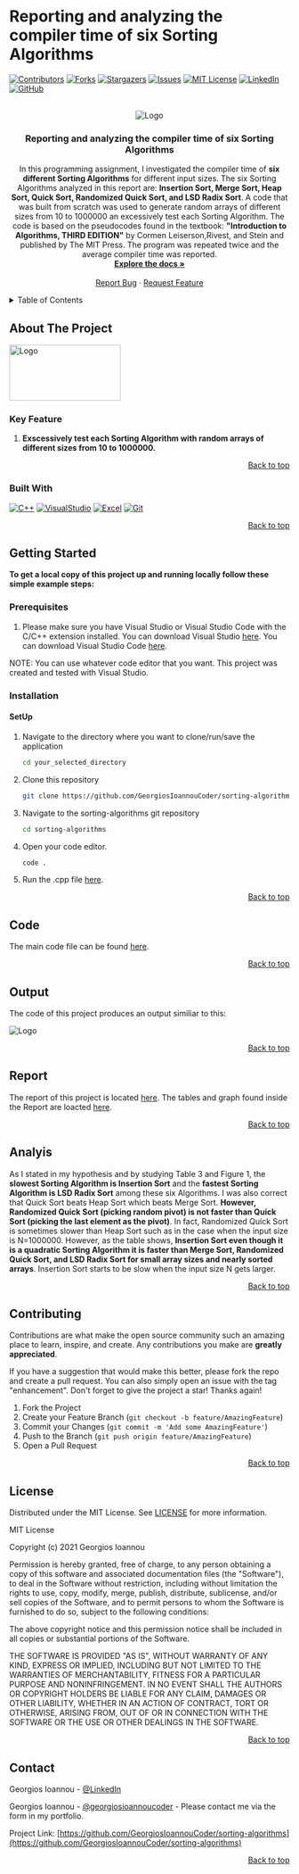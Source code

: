# Reporting and analyzing the compiler time of six Sorting Algorithms
<a name="readme-top"></a>

[![Contributors][contributors-shield]][contributors-url]
[![Forks][forks-shield]][forks-url]
[![Stargazers][stars-shield]][stars-url]
[![Issues][issues-shield]][issues-url]
[![MIT License][license-shield]][license-url]
[![LinkedIn][linkedin-shield]][linkedin-url]
[![GitHub][github-shield]][github-url]

<br />
<div align="center">
  <img src="logo.jpg" alt="Logo">

<h3 align="center">Reporting and analyzing the compiler time of six Sorting Algorithms</h3>

  <p align="center">
    In this programming assignment, I investigated the compiler time of <b>six different Sorting Algorithms</b> for different input sizes. The six Sorting Algorithms analyzed in this report are: <b>Insertion Sort, Merge Sort, Heap Sort, Quick Sort, Randomized Quick Sort, and LSD Radix Sort</b>. A code that was built from scratch was used to generate random arrays of different sizes from 10 to 1000000 an excessively test each Sorting Algorithm. The code is based on the pseudocodes found in the textbook: <b>"Introduction to Algorithms, THIRD EDITION"</b> by Cormen Leiserson,Rivest, and Stein and published by The MIT Press. The program was repeated twice and the average compiler time was reported.
    <br />
    <a href="https://github.com/GeorgiosIoannouCoder/sorting-algorithms"><strong>Explore the docs »</strong></a>
    <br />
    <br />
    <a href="https://github.com/GeorgiosIoannouCoder/sorting-algorithms/issues">Report Bug</a>
    ·
    <a href="https://github.com/GeorgiosIoannouCoder/sorting-algorithms/issues">Request Feature</a>
  </p>
</div>

<details>
  <summary>Table of Contents</summary>
  <ol>
    <li>
      <a href="#about-the-project">About The Project</a>
      <ul>
        <li><a href="#key-feature">Key Feature</a></li>
        <li><a href="#built-with">Built With</a></li>
      </ul>
    </li>
    <li>
      <a href="#getting-started">Getting Started</a>
      <ul>
        <li><a href="#prerequisites">Prerequisites</a></li>
        <li><a href="#installation">Installation</a></li>
      </ul>
    </li>
    <li><a href="#code">Code</a></li>
    <li><a href="#output">Output</a></li>
    <li><a href="#report">Report</a></li>
    <li><a href="#analysis">Analysis</a></li>
    <li><a href="#contributing">Contributing</a></li>
    <li><a href="#license">License</a></li>
    <li><a href="#contact">Contact</a></li>
  </ol>
</details>

## About The Project

<img src="logo.jpg" alt="Logo" width="200" height="100">

### Key Feature

1. **Exscessively test each Sorting Algorithm with random arrays of different sizes from 10 to 1000000.**

<p align="right"><a href="#readme-top">Back to top</a></p>

### Built With

[![C++][C++]][C++-url]
[![VisualStudio][VisualStudio]][VisualStudio-url]
[![Excel][Excel]][Excel-url]
[![Git][Git]][Git-url]

<p align="right"><a href="#readme-top">Back to top</a></p>

## Getting Started

**To get a local copy of this project up and running locally follow these simple example steps:**

### Prerequisites

1. Please make sure you have Visual Studio or Visual Studio Code with the C/C++ extension installed. You can download Visual Studio [here](https://visualstudio.microsoft.com/downloads/). You can download Visual Studio Code [here](https://code.visualstudio.com/download).

NOTE: You can use whatever code editor that you want. This project was created and tested with Visual Studio.

### Installation

#### SetUp

1. Navigate to the directory where you want to clone/run/save the application

    ```sh
    cd your_selected_directory
    ```

2. Clone this repository

   ```sh
   git clone https://github.com/GeorgiosIoannouCoder/sorting-algorithms.git
   ```

3. Navigate to the sorting-algorithms git repository

   ```sh
   cd sorting-algorithms
   ```

4. Open your code editor.

   ```sh
   code .
   ```

5. Run the .cpp file [here](https://github.com/GeorgiosIoannouCoder/sorting-algorithms/blob/main/Ioannou_Sorting_Algorithms.cpp).
   
<p align="right"><a href="#readme-top">Back to top</a></p>

## Code

The main code file can be found [here](https://github.com/GeorgiosIoannouCoder/sorting-algorithms/blob/main/Ioannou_Sorting_Algorithms.cpp).

<p align="right"><a href="#readme-top">Back to top</a></p>

## Output

The code of this project produces an output similiar to this:

<img src="Table_1.png" alt="Logo">

<p align="right"><a href="#readme-top">Back to top</a></p>

## Report

The report of this project is located [here](https://github.com/GeorgiosIoannouCoder/sorting-algorithms/blob/main/Ioannou_Report.pdf). The tables and graph found inside the Report are loacted [here](https://github.com/GeorgiosIoannouCoder/sorting-algorithms/blob/main/Tables.xlsx).

<p align="right"><a href="#readme-top">Back to top</a></p>

## Analyis

As I stated in my hypothesis and by studying Table 3 and Figure 1, the **slowest Sorting Algorithm is Insertion Sort** and the **fastest Sorting Algorithm is LSD Radix Sort** among these six Algorithms. I was also correct that Quick Sort beats Heap Sort which beats Merge Sort. **However, Randomized Quick Sort (picking random pivot) is not faster than Quick Sort (picking the last element as the pivot)**. In fact, Randomized Quick Sort is sometimes slower than Heap Sort such as in the case when the input size is N=1000000. However, as the table shows, **Insertion Sort even though it is a quadratic Sorting Algorithm it is faster than Merge Sort, Randomized Quick Sort, and LSD Radix Sort for small array sizes and nearly sorted arrays**. Insertion Sort starts to be slow when the input size N gets larger.

<p align="right"><a href="#readme-top">Back to top</a></p>

## Contributing

Contributions are what make the open source community such an amazing place to learn, inspire, and create. Any contributions you make are **greatly appreciated**.

If you have a suggestion that would make this better, please fork the repo and create a pull request. You can also simply open an issue with the tag "enhancement".
Don't forget to give the project a star! Thanks again!

1. Fork the Project
2. Create your Feature Branch (`git checkout -b feature/AmazingFeature`)
3. Commit your Changes (`git commit -m 'Add some AmazingFeature'`)
4. Push to the Branch (`git push origin feature/AmazingFeature`)
5. Open a Pull Request

<p align="right"><a href="#readme-top">Back to top</a></p>

## License

Distributed under the MIT License. See [LICENSE](https://github.com/GeorgiosIoannouCoder/sorting-algorithms/blob/master/LICENSE) for more information.

MIT License

Copyright (c) 2021 Georgios Ioannou

Permission is hereby granted, free of charge, to any person obtaining a copy
of this software and associated documentation files (the "Software"), to deal
in the Software without restriction, including without limitation the rights
to use, copy, modify, merge, publish, distribute, sublicense, and/or sell
copies of the Software, and to permit persons to whom the Software is
furnished to do so, subject to the following conditions:

The above copyright notice and this permission notice shall be included in all
copies or substantial portions of the Software.

THE SOFTWARE IS PROVIDED "AS IS", WITHOUT WARRANTY OF ANY KIND, EXPRESS OR
IMPLIED, INCLUDING BUT NOT LIMITED TO THE WARRANTIES OF MERCHANTABILITY,
FITNESS FOR A PARTICULAR PURPOSE AND NONINFRINGEMENT. IN NO EVENT SHALL THE
AUTHORS OR COPYRIGHT HOLDERS BE LIABLE FOR ANY CLAIM, DAMAGES OR OTHER
LIABILITY, WHETHER IN AN ACTION OF CONTRACT, TORT OR OTHERWISE, ARISING FROM,
OUT OF OR IN CONNECTION WITH THE SOFTWARE OR THE USE OR OTHER DEALINGS IN THE
SOFTWARE.

<p align="right"><a href="#readme-top">Back to top</a></p>

## Contact

Georgios Ioannou - [@LinkedIn](https://linkedin.com/in/georgiosioannoucoder)

Georgios Ioannou - [@georgiosioannoucoder](https://georgiosioannoucoder.github.io/) - Please contact me via the form in my portfolio.

Project Link: [https://github.com/GeorgiosIoannouCoder/sorting-algorithms](https://github.com/GeorgiosIoannouCoder/sorting-algorithms)

<p align="right"><a href="#readme-top">Back to top</a></p>

[contributors-shield]: https://img.shields.io/github/contributors/GeorgiosIoannouCoder/sorting-algorithms.svg?style=for-the-badge
[contributors-url]: https://github.com/GeorgiosIoannouCoder/sorting-algorithms/graphs/contributors

[forks-shield]: https://img.shields.io/github/forks/GeorgiosIoannouCoder/sorting-algorithms.svg?style=for-the-badge
[forks-url]: https://github.com/GeorgiosIoannouCoder/sorting-algorithms/network/members

[stars-shield]: https://img.shields.io/github/stars/GeorgiosIoannouCoder/sorting-algorithms.svg?style=for-the-badge
[stars-url]: https://github.com/GeorgiosIoannouCoder/sorting-algorithms/stargazers

[issues-shield]: https://img.shields.io/github/issues/GeorgiosIoannouCoder/sorting-algorithms.svg?style=for-the-badge
[issues-url]: https://github.com/GeorgiosIoannouCoder/sorting-algorithms/issues

[license-shield]: https://img.shields.io/github/license/GeorgiosIoannouCoder/sorting-algorithms.svg?style=for-the-badge
[license-url]: https://github.com/GeorgiosIoannouCoder/sorting-algorithms/blob/master/LICENSE

[linkedin-shield]: https://img.shields.io/badge/-LinkedIn-black.svg?style=for-the-badge&logo=linkedin&colorB=0077B5
[linkedin-url]: https://linkedin.com/in/georgiosioannoucoder

[github-shield]: https://img.shields.io/badge/-GitHub-black.svg?style=for-the-badge&logo=github&colorB=000
[github-url]: https://github.com/GeorgiosIoannouCoder/

[C++]: https://img.shields.io/badge/c++-d5e4f3?style=for-the-badge&logo=cplusplus&logoColor=044f88
[C++-url]: https://cplusplus.com/

[VisualStudio]: https://img.shields.io/badge/visual%20studio-5d2b90?style=for-the-badge&logo=visualstudio&logoColor=ffffff
[VisualStudio-url]: https://visualstudio.microsoft.com/

[Excel]: https://img.shields.io/badge/microsoft%20excel-1d6f42?style=for-the-badge&logo=microsoft
[Excel-url]: https://www.microsoft.com/en-us/microsoft-365

[Git]: https://img.shields.io/badge/git-000000?style=for-the-badge&logo=git&logoColor=orange
[Git-url]: https://git-scm.com/
